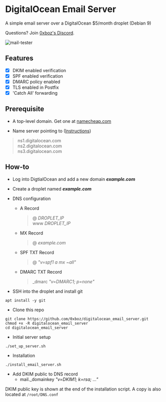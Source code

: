 # DigitalOcean Email Server

A simple email server over a DigitalOcean $5/month droplet (Debian 9)  

Questions? Join [0xboz's Discord](https://discord.gg/JHt7UQu).  

![mail-tester](https://i.imgur.com/JDTDAu5.png)

## Features

* [x]  DKIM enabled verification
* [x]  SPF enabled verification
* [x]  DMARC policy enabled
* [x]  TLS enabled in Postfix
* [x]  'Catch All' forwarding

## Prerequisite

* A top-level domain. Get one at [namecheap.com](https://www.namecheap.com/)

* Name server pointing to ([Instructions](https://www.namecheap.com/support/knowledgebase/article.aspx/767/10/how-to-change-dns-for-a-domain))

> ns1.digitalocean.com  
> ns2.digitalocean.com  
> ns3.digitalocean.com  

## How-to

* Log into DigtialOcean and add a new domain ***example.com***  
* Create a droplet named ***example.com***
* DNS configuration
  * A Record  
    > @         *DROPLET_IP*  
    > www       *DROPLET_IP*  
  * MX Record
    > @         *example.com*  
  * SPF TXT Record
    > @         *"v=spf1 a mx ~all"*  
  * DMARC TXT Record  
    > _dmarc    *"v=DMARC1; p=none"*  

* SSH into the droplet and install git

```shell
apt install -y git
```

* Clone this repo

```shell
git clone https://github.com/0xboz/digitalocean_email_server.git
chmod +x -R digitalocean_email_server
cd digitalocean_email_server
```

* Initial server setup

```shell
./set_up_server.sh
```

* Installation

```shell
./install_email_server.sh
```

* Add DKIM public to DNS record
  * mail._domainkey     *"v=DKIM1; k=rsa; ..."*

DKIM public key is shown at the end of the installation script. A copy is also located at ```/root/DNS.conf```
